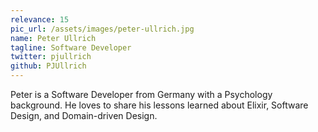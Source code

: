 ```yaml
---
relevance: 15
pic_url: /assets/images/peter-ullrich.jpg
name: Peter Ullrich
tagline: Software Developer
twitter: pjullrich
github: PJUllrich
---
```


<p>Peter is a Software Developer from Germany with a Psychology background. He loves to share his lessons learned about Elixir, Software Design, and Domain-driven Design.
 </p>

